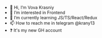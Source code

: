 - 👋 Hi, I’m Vova Krasniy
- 👀 I’m interested in Frontend
- 🌱 I’m currently learning JS/TS/React/Redux
- 📫 How to reach me in telegram @krany13
- ❓ It's my new GH account
<!---
krany4/krany4 is a ✨ special ✨ repository because its `README.md` (this file) appears on your GitHub profile.
You can click the Preview link to take a look at your changes.
--->
